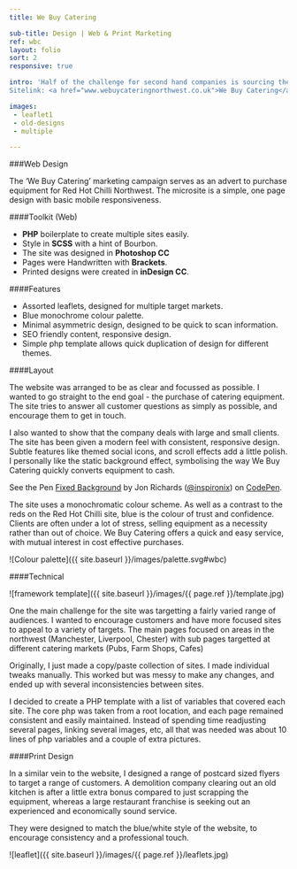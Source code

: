 ```yaml
---
title: We Buy Catering

sub-title: Design | Web & Print Marketing
ref: wbc
layout: folio
sort: 2
responsive: true

intro: 'Half of the challenge for second hand companies is sourcing the equipment. Unlike new stock that can often be supplied on demand, refurbishment retailers can only sell what they can get their hands on. <br>
Sitelink: <a href="www.webuycateringnorthwest.co.uk">We Buy Catering</a>'

images:
 - leaflet1
 - old-designs
 - multiple

---
```


###Web Design

The ‘We Buy Catering’ marketing campaign serves as an advert to purchase equipment for Red Hot Chilli Northwest. The microsite is a simple, one page design with basic mobile responsiveness.

####Toolkit (Web)

- **PHP** boilerplate to create multiple sites easily.
- Style in **SCSS** with a hint of Bourbon.
- The site was designed in **Photoshop CC**
- Pages were Handwritten with **Brackets**.
- Printed designs were created in **inDesign CC**.

####Features
- Assorted leaflets, designed for multiple target markets.
- Blue monochrome colour palette.
- Minimal asymmetric design, designed to be quick to scan information.
- SEO friendly content, responsive design.
- Simple php template allows quick duplication of design for different themes.

####Layout

The website was arranged to be as clear and focussed as possible. I wanted to go straight to the end goal - the purchase of catering equipment. The site tries to answer all customer questions as simply as possible, and encourage them to get in touch.

I also wanted to show that the company deals with large and small clients. The site has been given a modern feel with consistent, responsive design. Subtle features like themed social icons, and scroll effects add a little polish. I personally like the static background effect, symbolising the way We Buy Catering quickly converts equipment to cash.

<p data-height="634" data-theme-id="18904" data-slug-hash="meqEyx" data-default-tab="result" data-user="inspironix" class='codepen'>See the Pen <a href='http://codepen.io/inspironix/pen/meqEyx/'>Fixed Background</a> by Jon Richards (<a href='http://codepen.io/inspironix'>@inspironix</a>) on <a href='http://codepen.io'>CodePen</a>.</p>
<script async src="//assets.codepen.io/assets/embed/ei.js"></script>

The site uses a monochromatic colour scheme. As well as a contrast to the reds on the Red Hot Chilli site, blue is the colour of trust and confidence. Clients are often under a lot of stress, selling equipment as a necessity rather than out of choice. We Buy Catering offers a quick and easy service, with mutual interest in cost effective purchases.

![Colour palette]({{ site.baseurl }}/images/palette.svg#wbc)

####Technical

<span class="half-span can-zoom" >
![framework template]({{ site.baseurl }}/images/{{ page.ref }}/template.jpg)
</span>

One the main challenge for the site was targetting a fairly varied range of audiences. I wanted to encourage customers and have more focused sites to appeal to a variety of targets. The main pages focused on areas in the northwest (Manchester, Liverpool, Chester) with sub pages targetted at different catering markets (Pubs, Farm Shops, Cafes)

Originally, I just made a copy/paste collection of sites. I made individual tweaks manually. This worked but was messy to make any changes, and ended up with several inconsistencies between sites.

I decided to create a PHP template with a list of variables that covered each site. The core php was taken from a root location, and each page remained consistent and easily maintained. Instead of spending time readjusting several pages, linking several images, etc, all that was needed was about 10 lines of php variables and a couple of extra pictures.



####Print Design

In a similar vein to the website, I designed a range of postcard sized flyers to target a range of customers. A demolition company clearing out an old kitchen is after a little extra bonus compared to just scrapping the equipment, whereas a large restaurant franchise is seeking out an experienced and economically sound service.

They were designed to match the blue/white style of the website, to encourage consistency and a professional touch.

![leaflet]({{ site.baseurl }}/images/{{ page.ref }}/leaflets.jpg)


